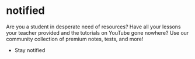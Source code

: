 # notified

Are you a student in desperate need of resources? Have all your lessons your teacher provided and the tutorials on YouTube gone nowhere? Use our community collection of premium notes, tests, and more!

- Stay notified
